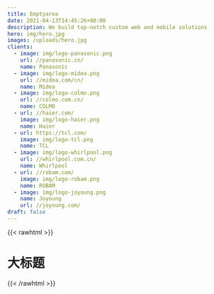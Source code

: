 ```yaml
---
title: Emptyarea
date: 2021-04-13T14:45:26+08:00
description: We build top-notch custom web and mobile solutions
hero: img/hero.jpg
images: /uploads/hero.jpg
clients:
  - image: img/logo-panasonic.png
    url: //panasonic.cn/
    name: Panasonic
  - image: img/logo-midea.png
    url: //midea.com/cn/
    name: Midea
  - image: img/logo-colmo.png
    url: //colmo.com.cn/
    name: COLMO
  - url: //haier.com/
    image: img/logo-haier.png
    name: Haier
  - url: https://tcl.com/
    image: img/logo-tcl.png
    name: TCL
  - image: img/logo-whirlpool.png
    url: //whirlpool.com.cn/
    name: Whirlpool
  - url: //robam.com/
    image: img/logo-robam.png
    name: ROBAM
  - image: img/logo-joyoung.png
    name: Joyoung
    url: //joyoung.com/
draft: false
---
```


{{< rawhtml >}}
  <h1 class="text-4xl text-red-500">大标题</h1>
{{< /rawhtml >}}
